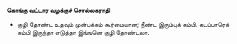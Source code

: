 **கொங்கு வட்டார வழக்குச் சொல்லகராதி**
- குழி தோண்ட உதவும் முன்பக்கம் கூர்மையான; நீண்ட இரும்புக் கம்பி. கடப்பாரெக் கம்பி இருந்தா எடுத்தா இங்ஙனெ குழி தோண்டலா.

